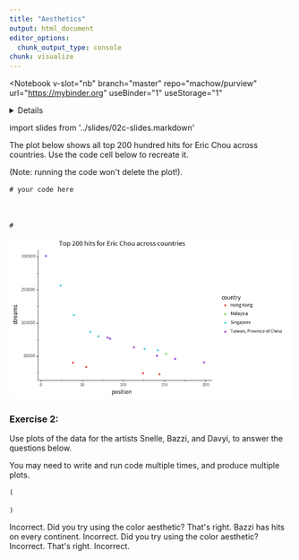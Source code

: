 ```yaml
---
title: "Aesthetics"
output: html_document
editor_options: 
  chunk_output_type: console
chunk: visualize
---
```


<Notebook
  v-slot="nb"
  branch="master"
  repo="machow/purview"
  url="https://mybinder.org"
  useBinder="1"
  useStorage="1"
  >


<details v-fix-codemirror v-show="nb.debut">
<code-cell  :status="nb.status" :onExecute="nb.execute" :onReady="nb.updateSetupCode"  language="python">


    # TODO: explain how to run this, and that they only need the gist (loads tools)
    
    # wranglign ---------
    import pandas as pd
    from siuba import *
    
    # plotting ----------
    from plotnine import *
    
    theme_set(theme_classic(base_family = "Noto Sans CJK JP"))
    
    # data --------------
    from music_top200 import music_top200, track_features
    
    # student support ----------
    from siuba import pipe
    from IPython.display import HTML, display
    from siututor import Blank
    ___ = Blank()
    
    # DataFrame display --------
    pd.set_option("display.max_rows", 6)
    
    from IPython import get_ipython
    # special ipython function to get the html formatter
    html_formatter = get_ipython().display_formatter.formatters['text/html']
    
    # here, we avoid the default df._repr_html_ method, since it inlines css
    # (style tags make vue angry)
    html_formatter.for_type(
        pd.DataFrame,
        lambda df: df.to_html(max_rows = pd.get_option("display.max_rows"), show_dimensions = True)
    )
    
    # remove the <ggplot: (528...)> printout
    html_formatter.for_type(ggplot, lambda g: "")
    




</code-cell>
</details>

import slides from '../slides/02c-slides.markdown'

<RevealSlides :slides="slides" />

The plot below shows all top 200 hundred hits for Eric Chou across countries. 
Use the code cell below to recreate it.

(Note: running the code won't delete the plot!).


<code-cell  :status="nb.status" :onExecute="nb.execute"  ex="a" :exIndx="0" language="python">


    # your code here
    
    
    
    #




</code-cell>




![png](./02c-aesthetics_files/02c-aesthetics_4_0.png)











### Exercise 2:

Use plots of the data for the artists Snelle, Bazzi, and Davyi, to answer the questions below.

You may need to write and run code multiple times, and produce multiple plots.

<code-cell  :status="nb.status" :onExecute="nb.execute"  ex="a" :exIndx="0" language="python">


    (
        
    )


<template v-slot:output>




    ()



</template>

</code-cell>



<prompt-expandable header="Which of these artists have hit tracks in the most continents?">

<q-multiple-choice>
  <q-opt text="Snelle"><span>Incorrect. Did you try using the color aesthetic?</span></q-opt>
  <q-opt text="Bazzi"><span>That's right. Bazzi has hits on every continent.</span></q-opt>
  <q-opt text="Dayvi"><span>Incorrect. Did you try using the color aesthetic?</span></q-opt>
</q-multiple-choice>

</prompt-expandable>


<prompt-expandable header="How many *countries* does Dayvi have hit tracks in?">

<q-multiple-choice>
  <q-opt text="1"><span>Incorrect.</span></q-opt>
  <q-opt text="2"><span>That's right.</span></q-opt>
  <q-opt text="3"><span>Incorrect.</span></q-opt>
</q-multiple-choice>

</prompt-expandable>



</Notebook>


